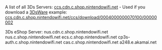 A list of all 3Ds Servers:
[ccs.cdn.c.shop.nintendowifi.net](http://ccs.cdn.c.shop.nintendowifi.net) -
Used if you download a [3DsWare](3DsWare "wikilink")
example:
[ccs.cdn.c.shop.nintendowifi.net/ccs/download/0004000000070100/00000002](http://ccs.cdn.c.shop.nintendowifi.net/ccs/download/0004000000070100/00000002)

3Ds eShop Server:
nus.cdn.c.shop.nintendowifi.net
nus.c.shop.nintendowifi.net
ecs.c.shop.nintendowifi.net
cp3s-auth.c.shop.nintendowifi.net
cas.c.shop.nintendowifi.net
a248.e.akamai.net